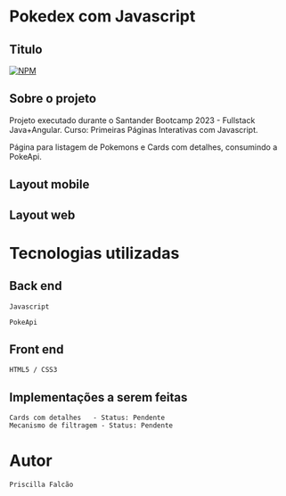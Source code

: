 # Pokedex com Javascript

## Titulo

[![NPM](https://img.shields.io/npm/l/react)](https://github.com/Prisccca/modelo-README/blob/main/LICENCE)

## Sobre o projeto

Projeto executado durante o Santander Bootcamp 2023 - Fullstack Java+Angular. Curso: Primeiras Páginas Interativas com Javascript.

Página para listagem de Pokemons e Cards com detalhes, consumindo a PokeApi.

## Layout mobile

## Layout web

# Tecnologias utilizadas

## Back end

    Javascript

    PokeApi

## Front end

    HTML5 / CSS3

## Implementações a serem feitas

    Cards com detalhes   - Status: Pendente
    Mecanismo de filtragem - Status: Pendente

# Autor

    Priscilla Falcão
